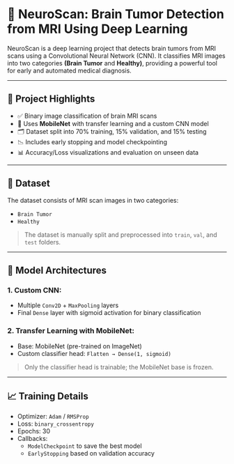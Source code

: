 # 🧠 NeuroScan: Brain Tumor Detection from MRI Using Deep Learning

NeuroScan is a deep learning project that detects brain tumors from MRI scans using a Convolutional Neural Network (CNN). It classifies MRI images into two categories  **(Brain Tumor** and **Healthy)**, providing a powerful tool for early and automated medical diagnosis.

---

## 🚀 Project Highlights

- ✅ Binary image classification of brain MRI scans
- 🧠 Uses **MobileNet** with transfer learning and a custom CNN model
- 🗂 Dataset split into 70% training, 15% validation, and 15% testing
- 📉 Includes early stopping and model checkpointing
- 📊 Accuracy/Loss visualizations and evaluation on unseen data

---

## 📁 Dataset

The dataset consists of MRI scan images in two categories:

- `Brain Tumor`
- `Healthy`

> The dataset is manually split and preprocessed into `train`, `val`, and `test` folders.

---

## 🔧 Model Architectures

### 1. Custom CNN:
- Multiple `Conv2D` + `MaxPooling` layers
- Final `Dense` layer with sigmoid activation for binary classification

### 2. Transfer Learning with MobileNet:
- Base: MobileNet (pre-trained on ImageNet)
- Custom classifier head: `Flatten → Dense(1, sigmoid)`

> Only the classifier head is trainable; the MobileNet base is frozen.

---

## 📈 Training Details

- Optimizer: `Adam` / `RMSProp`
- Loss: `binary_crossentropy`
- Epochs: 30
- Callbacks:
  - `ModelCheckpoint` to save the best model
  - `EarlyStopping` based on validation accuracy
